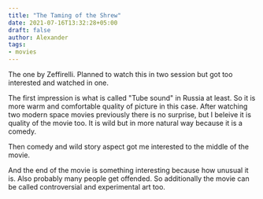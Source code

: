 ```yaml
---
title: "The Taming of the Shrew"
date: 2021-07-16T13:32:28+05:00
draft: false
author: Alexander
tags:
- movies
---
```


The one by Zeffirelli.
Planned to watch this in two session but got too interested and watched in one.

The first impression is what is called "Tube sound" in Russia at least.
So it is more warm and comfortable quality of picture in this case.
After watching two modern space movies previously there is no surprise, but I beleive
it is quality of the movie too.
It is wild but in more natural way because it is a comedy.

Then comedy and wild story aspect got me interested to the middle of the movie.

And the end of the movie is something interesting because how unusual it is.
Also probably many people get offended.
So additionally the movie can be called controversial and experimental art too.
